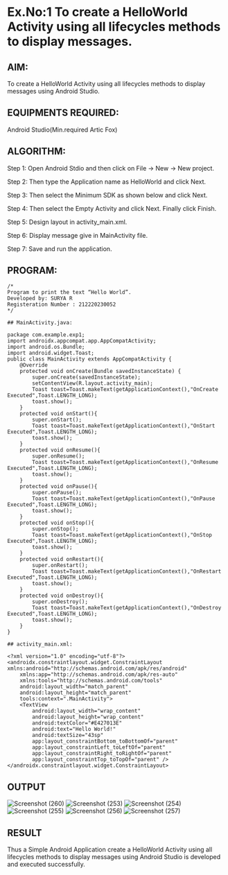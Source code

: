 # Ex.No:1 To create a HelloWorld Activity using all lifecycles methods to display messages.


## AIM:

To create a HelloWorld Activity using all lifecycles methods to display messages using Android Studio.

## EQUIPMENTS REQUIRED:

Android Studio(Min.required Artic Fox)

## ALGORITHM:

Step 1: Open Android Stdio and then click on File -> New -> New project.

Step 2: Then type the Application name as HelloWorld and click Next. 

Step 3: Then select the Minimum SDK as shown below and click Next.

Step 4: Then select the Empty Activity and click Next. Finally click Finish.

Step 5: Design layout in activity_main.xml.

Step 6: Display message give in MainActivity file.

Step 7: Save and run the application.

## PROGRAM:
```
/*
Program to print the text “Hello World”.
Developed by: SURYA R
Registeration Number : 212220230052
*/

## MainActivity.java:

package com.example.exp1;
import androidx.appcompat.app.AppCompatActivity;
import android.os.Bundle;
import android.widget.Toast;
public class MainActivity extends AppCompatActivity {
    @Override
    protected void onCreate(Bundle savedInstanceState) {
        super.onCreate(savedInstanceState);
        setContentView(R.layout.activity_main);
        Toast toast=Toast.makeText(getApplicationContext(),"OnCreate Executed",Toast.LENGTH_LONG);
        toast.show();
    }
    protected void onStart(){
        super.onStart();
        Toast toast=Toast.makeText(getApplicationContext(),"OnStart Executed",Toast.LENGTH_LONG);
        toast.show();
    }
    protected void onResume(){
        super.onResume();
        Toast toast=Toast.makeText(getApplicationContext(),"OnResume Executed",Toast.LENGTH_LONG);
        toast.show();
    }
    protected void onPause(){
        super.onPause();
        Toast toast=Toast.makeText(getApplicationContext(),"OnPause Executed",Toast.LENGTH_LONG);
        toast.show();
    }
    protected void onStop(){
        super.onStop();
        Toast toast=Toast.makeText(getApplicationContext(),"OnStop Executed",Toast.LENGTH_LONG);
        toast.show();
    }
    protected void onRestart(){
        super.onRestart();
        Toast toast=Toast.makeText(getApplicationContext(),"OnRestart Executed",Toast.LENGTH_LONG);
        toast.show();
    }
    protected void onDestroy(){
        super.onDestroy();
        Toast toast=Toast.makeText(getApplicationContext(),"OnDestroy Executed",Toast.LENGTH_LONG);
        toast.show();
    }
}

## activity_main.xml:

<?xml version="1.0" encoding="utf-8"?>
<androidx.constraintlayout.widget.ConstraintLayout xmlns:android="http://schemas.android.com/apk/res/android"
    xmlns:app="http://schemas.android.com/apk/res-auto"
    xmlns:tools="http://schemas.android.com/tools"
    android:layout_width="match_parent"
    android:layout_height="match_parent"
    tools:context=".MainActivity">
    <TextView
        android:layout_width="wrap_content"
        android:layout_height="wrap_content"
        android:textColor="#E427013E"
        android:text="Hello World!"
        android:textSize="43sp"
        app:layout_constraintBottom_toBottomOf="parent"
        app:layout_constraintLeft_toLeftOf="parent"
        app:layout_constraintRight_toRightOf="parent"
        app:layout_constraintTop_toTopOf="parent" />
</androidx.constraintlayout.widget.ConstraintLayout>

```

## OUTPUT
![Screenshot (260)](https://user-images.githubusercontent.com/75236145/165218356-63ac229a-d046-4fd9-be1b-c5ff1bcd26c0.png)
![Screenshot (253)](https://user-images.githubusercontent.com/75236145/165218393-639a0148-d5b6-4c68-844e-bc62b63337c5.png)
![Screenshot (254)](https://user-images.githubusercontent.com/75236145/165218400-1356dd28-4b70-428e-beb3-438d046d7da6.png)
![Screenshot (255)](https://user-images.githubusercontent.com/75236145/165218410-56c45c03-6e04-4f59-bdcf-23053eb94dbd.png)
![Screenshot (256)](https://user-images.githubusercontent.com/75236145/165218418-c365ba41-a0aa-4ac5-8d63-1595900a1bd5.png)
![Screenshot (257)](https://user-images.githubusercontent.com/75236145/165218427-44523edc-697b-4580-86ab-b48698e4c9c4.png)



## RESULT
Thus a Simple Android Application create a HelloWorld Activity using all lifecycles methods to display messages using Android Studio is developed and executed successfully.
